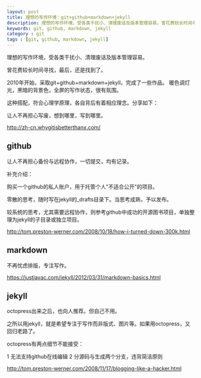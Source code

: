 ```yaml
---
layout: post
title: 理想的写作环境：git+github+markdown+jekyll
description: 理想的写作环境，受各类干扰小、清理废话及版本管理容易。曾花费较长时间寻找，最后，还是找到了。采取git+github+markdown+jekyll
keywords: git, github, markdown, jekyll
category : git
tags : [git, github, markdown, jekyll]
---
```


理想的写作环境，受各类干扰小、清理废话及版本管理容易。

曾花费较长时间寻找，最后，还是找到了。

2010年开始，采取git+github+markdown+jekyll，完成了一些作品。
暖色调灯光，黑暗的背景色，全屏的写作状态，很有氛围。

这种搭配，符合心理学原理，各自背后有着相应理念。分享如下：

让人不再担心写废，想到哪里，写到哪里。

<http://zh-cn.whygitisbetterthanx.com/>

## github

让人不再担心备份与远程协作，一切提交，均有记录。

补充介绍：

购买一个github的私人账户，用于托管个人"不适合公开"的项目。

零散的思考，随时写在jekyll的_drafts目录下。当思考成熟，予以发布。

较系统的思考，尤其需要远程协作，则参考github中成功的开源图书项目，单独整理为jekyll的子目录或独立项目。

<http://tom.preston-werner.com/2008/10/18/how-i-turned-down-300k.html>

## markdown

不再忧虑排版，专注写作。

<https://justjavac.com/jekyll/2012/03/31/markdown-basics.html>

## jekyll

octopress出来之后，也向人推荐。但自己不用。

之所以用jekyll，就是希望专注于写作而非版式、图片等。如果用octopress，又回归老路了。

octopress有两点细节不能接受：

1 无法支持github在线编辑
2 分源码与生成两个分支，违背简洁原则

<http://tom.preston-werner.com/2008/11/17/blogging-like-a-hacker.html>
